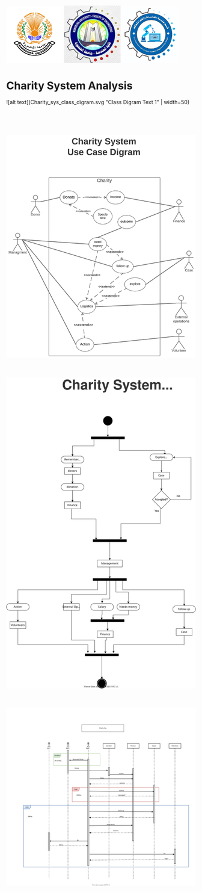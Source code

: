<img src="MU.jpg" width="150">
<img src="FElogo.jpeg" width="150">
<img src="deplogo.jpg" width="150">



# Charity System Analysis <br />


![alt text](Charity_sys_class_digram.svg  "Class Digram Text 1" | width=50)

<br /><br /><br />

![alt text](Charity_sys_Use_Case_digram.svg "Case Digram Text 1")
<br /><br /><br />

![alt text](Charity_sys_activity_digram.svg "Activity Digram Text 1")
<br /><br /><br />

![alt text](Charity_Sys_Sequence_digram.svg "Sequence digram Text 1")


